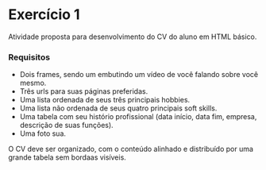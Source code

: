 # Exercício 1
 Atividade proposta para desenvolvimento do CV do aluno em HTML básico.

### Requisitos

- Dois frames, sendo um embutindo um vídeo de você falando sobre você mesmo.
- Três urls para suas páginas preferidas.
- Uma lista ordenada de seus três principais hobbies.
- Uma lista não ordenada de seus quatro principais soft skills.
- Uma tabela com seu histório profissional (data início, data fim, empresa, descrição de suas funções).
- Uma foto sua.

O CV deve ser organizado, com o conteúdo alinhado e distribuído por uma grande tabela sem bordaas visíveis.